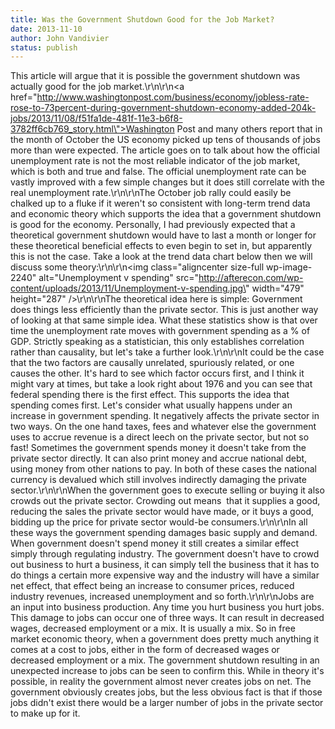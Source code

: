 ```yaml
---
title: Was the Government Shutdown Good for the Job Market?
date: 2013-11-10
author: John Vandivier
status: publish
---
```


This article will argue that it is possible the government shutdown was actually good for the job market.\r\n\r\n<a href=\"http://www.washingtonpost.com/business/economy/jobless-rate-rose-to-73percent-during-government-shutdown-economy-added-204k-jobs/2013/11/08/f51fa1de-481f-11e3-b6f8-3782ff6cb769_story.html\">Washington Post</a> and many others report that in the month of October the US economy picked up tens of thousands of jobs more than were expected. The article goes on to talk about how the official unemployment rate is not the most reliable indicator of the job market, which is both and true and false. The official unemployment rate can be vastly improved with a few simple changes but it does still correlate with the real unemployment rate.\r\n\r\nThe October job rally could easily be chalked up to a fluke if it weren't so consistent with long-term trend data and economic theory which supports the idea that a government shutdown is good for the economy. Personally, I had previously expected that a theoretical government shutdown would have to last a month or longer for these theoretical beneficial effects to even begin to set in, but apparently this is not the case. Take a look at the trend data chart below then we will discuss some theory:\r\n\r\n<img class=\"aligncenter size-full wp-image-2240\" alt=\"Unemployment v spending\" src=\"http://afterecon.com/wp-content/uploads/2013/11/Unemployment-v-spending.jpg\" width=\"479\" height=\"287\" />\r\n\r\nThe theoretical idea here is simple: Government does things less efficiently than the private sector. This is just another way of looking at that same simple idea. What these statistics show is that over time the unemployment rate moves with government spending as a % of GDP. Strictly speaking as a statistician, this only establishes correlation rather than causality, but let's take a further look.\r\n\r\nIt could be the case that the two factors are causally unrelated, spuriously related, or one causes the other. It's hard to see which factor occurs first, and I think it might vary at times, but take a look right about 1976 and you can see that federal spending there is the first effect. This supports the idea that spending comes first. Let's consider what usually happens under an increase in government spending. It negatively affects the private sector in two ways. On the one hand taxes, fees and whatever else the government uses to accrue revenue is a direct leech on the private sector, but not so fast! Sometimes the government spends money it doesn't take from the private sector directly. It can also print money and accrue national debt, using money from other nations to pay. In both of these cases the national currency is devalued which still involves indirectly damaging the private sector.\r\n\r\nWhen the government goes to execute selling or buying it also crowds out the private sector. Crowding out means  that it supplies a good, reducing the sales the private sector would have made, or it buys a good, bidding up the price for private sector would-be consumers.\r\n\r\nIn all these ways the government spending damages basic supply and demand. When government doesn't spend money it still creates a similar effect simply through regulating industry. The government doesn't have to crowd out business to hurt a business, it can simply tell the business that it has to do things a certain more expensive way and the industry will have a similar net effect, that effect being an increase to consumer prices, reduced industry revenues, increased unemployment and so forth.\r\n\r\nJobs are an input into business production. Any time you hurt business you hurt jobs. This damage to jobs can occur one of three ways. It can result in decreased wages, decreased employment or a mix. It is usually a mix. So in free market economic theory, when a government does pretty much anything it comes at a cost to jobs, either in the form of decreased wages or decreased employment or a mix. The government shutdown resulting in an unexpected increase to jobs can be seen to confirm this. While in theory it's possible, in reality the government almost never creates jobs on net. The government obviously creates jobs, but the less obvious fact is that if those jobs didn't exist there would be a larger number of jobs in the private sector to make up for it.